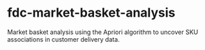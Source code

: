 # fdc-market-basket-analysis
Market basket analysis using the Apriori algorithm to uncover SKU associations in customer delivery data.
